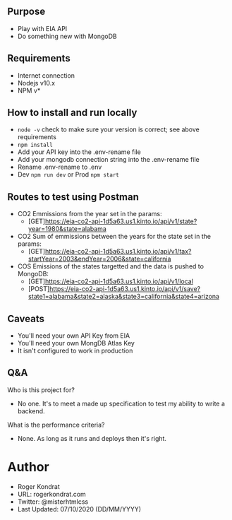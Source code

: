 ## Purpose

- Play with EIA API
- Do something new with MongoDB

## Requirements

- Internet connection
- Nodejs v10.x
- NPM v\*

## How to install and run locally

- `node -v` check to make sure your version is correct; see above requirements
- `npm install`
- Add your API key into the .env-rename file
- Add your mongodb connection string into the .env-rename file
- Rename .env-rename to .env
- Dev `npm run dev` or Prod `npm start`

## Routes to test using Postman

- CO2 Emmissions from the year set in the params:
  - [GET]https://eia-co2-api-1d5a63.us1.kinto.io/api/v1/state?year=1980&state=alabama
- CO2 Sum of emmissions between the years for the state set in the params:
  - [GET]https://eia-co2-api-1d5a63.us1.kinto.io/api/v1/tax?startYear=2003&endYear=2006&state=california
- COS Emissions of the states targetted and the data is pushed to MongoDB:
  - [GET]https://eia-co2-api-1d5a63.us1.kinto.io/api/v1/local
  - [POST]https://eia-co2-api-1d5a63.us1.kinto.io/api/v1/save?state1=alabama&state2=alaska&state3=california&state4=arizona

## Caveats

- You'll need your own API Key from EIA
- You'll need your own MongDB Atlas Key
- It isn't configured to work in production

## Q&A

Who is this project for?

- No one. It's to meet a made up specification to test my ability to write a backend.

What is the performance criteria?

- None. As long as it runs and deploys then it's right.

# Author

- Roger Kondrat
- URL: rogerkondrat.com
- Twitter: @misterhtmlcss
- Last Updated: 07/10/2020 (DD/MM/YYYY)

